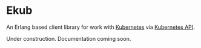 # Ekub

An Erlang based client library for work with [Kubernetes] via [Kubernetes API].

Under construction.
Documentation coming soon.

<!-- Links -->

[Kubernetes]: https://kubernetes.io
[Kubernetes API]: https://kubernetes.io/docs/reference/generated/kubernetes-api/v1.10
